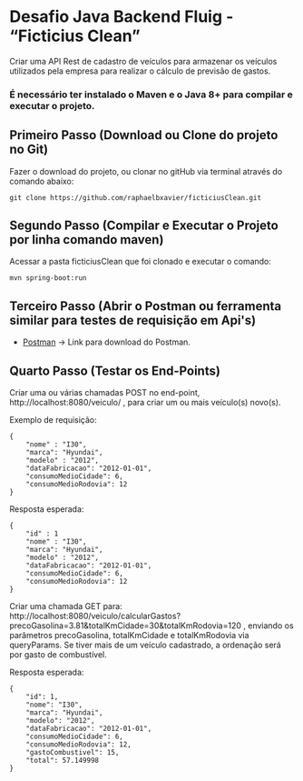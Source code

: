 # Desafio Java Backend Fluig - “Ficticius Clean”
Criar uma API Rest de cadastro de veículos para armazenar os veículos utilizados pela
empresa para realizar o cálculo de previsão de gastos.

### É necessário ter instalado o Maven e o Java 8+ para compilar e executar o projeto.

## Primeiro Passo (Download ou Clone do projeto no Git)
 Fazer o download do projeto, ou clonar no gitHub via terminal através do comando abaixo:
```
git clone https://github.com/raphaelbxavier/ficticiusClean.git
```

## Segundo Passo (Compilar e Executar o Projeto por linha comando maven)

Acessar a pasta ficticiusClean que foi clonado e executar o comando:

```
mvn spring-boot:run
```

## Terceiro Passo (Abrir o Postman ou ferramenta similar para testes de requisição em Api's)

* [Postman](https://www.postman.com/) -> Link para download do Postman.

## Quarto Passo (Testar os End-Points)

Criar uma ou várias chamadas POST no end-point, http://localhost:8080/veiculo/ , para criar um ou mais veículo(s) novo(s).

Exemplo de requisição:

```
{
	"nome" : "I30",
	"marca": "Hyundai",
	"modelo" : "2012",
	"dataFabricacao": "2012-01-01",
	"consumoMedioCidade": 6,
	"consumoMedioRodovia": 12 
}

```

Resposta esperada:

```
{
  	"id" : 1
	"nome" : "I30",
  	"marca": "Hyundai",
  	"modelo" : "2012",
  	"dataFabricacao": "2012-01-01",
  	"consumoMedioCidade": 6,
  	"consumoMedioRodovia": 12 
}

```

Criar uma chamada GET para: http://localhost:8080/veiculo/calcularGastos?precoGasolina=3.81&totalKmCidade=30&totalKmRodovia=120 , enviando os parâmetros precoGasolina, totalKmCidade e totalKmRodovia via queryParams. Se tiver mais de um veículo cadastrado, a ordenação será por gasto de combustível.

Resposta esperada:

```
{
  	"id": 1,
  	"nome": "I30",
  	"marca": "Hyundai",
  	"modelo": "2012",
  	"dataFabricacao": "2012-01-01",
  	"consumoMedioCidade": 6,
  	"consumoMedioRodovia": 12,
  	"gastoCombustivel": 15,
  	"total": 57.149998 
}

```
